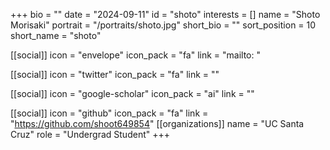 +++
bio = "" 
date = "2024-09-11" 
id = "shoto" 
interests = [] 
name = "Shoto Morisaki" 
portrait = "/portraits/shoto.jpg" 
short_bio = "" 
sort_position = 10
 short_name = "shoto" 

[[social]] 
    icon = "envelope" 
    icon_pack = "fa" 
    link = "mailto: "

 [[social]] 
    icon = "twitter" 
    icon_pack = "fa" 
    link = "" 

[[social]] 
    icon = "google-scholar" 
    icon_pack = "ai" 
    link = "" 

[[social]] 
    icon = "github" 
    icon_pack = "fa" 
    link = "https://github.com/shoot649854" 
[[organizations]] 
     name = "UC Santa Cruz" 
      role = "Undergrad Student" 
+++